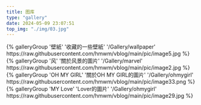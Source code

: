 ```yaml
---
title: 图库
type: "gallery"
date: 2024-05-09 23:07:51
top_img: "./img/03.jpg"
---
```

<div class="gallery-group-main">
{% galleryGroup '壁紙' '收藏的一些壁紙' '/Gallery/wallpaper' https://raw.githubusercontent.com/hmwm/vblog/main/pic/image5.jpg %}
{% galleryGroup '风' '關於风景的圖片' '/Gallery/marvel' https://raw.githubusercontent.com/hmwm/vblog/main/pic/image2.jpg %}
{% galleryGroup 'OH MY GIRL' '關於OH MY GIRL的圖片' '/Gallery/ohmygirl' https://raw.githubusercontent.com/hmwm/vblog/main/pic/image33.png %}
{% galleryGroup 'MY Love' 'Lover的圖片' '/Gallery/ohmygirl' https://raw.githubusercontent.com/hmwm/vblog/main/pic/image29.jpg %}
</div>

